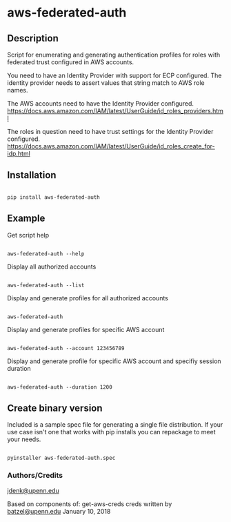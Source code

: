 # aws-federated-auth

## Description

Script for enumerating and generating authentication profiles 
for roles with federated trust configured in AWS accounts.

You need to have an Identity Provider with support for ECP configured.
The identity provider needs to assert values that string match to AWS role names.

The AWS accounts need to have the Identity Provider configured.
https://docs.aws.amazon.com/IAM/latest/UserGuide/id_roles_providers.html

The roles in question need to have trust settings for the Identity Provider configured.
https://docs.aws.amazon.com/IAM/latest/UserGuide/id_roles_create_for-idp.html

## Installation

```console

pip install aws-federated-auth 

```

## Example

Get script help

```console

aws-federated-auth --help

```

Display all authorized accounts

```console

aws-federated-auth --list

```

Display and generate profiles for all authorized accounts

```console

aws-federated-auth

```

Display and generate profiles for specific AWS account

```console

aws-federated-auth --account 123456789

```

Display and generate profile for specific AWS account and specifiy session duration

```console

aws-federated-auth --duration 1200

```

## Create binary version
Included is a sample spec file for generating a single file distribution.
If your use case isn't one that works with pip installs you can repackage to meet your needs.

```console

pyinstaller aws-federated-auth.spec

```

### Authors/Credits

jdenk@upenn.edu

Based on components of:
    get-aws-creds creds written by batzel@upenn.edu January 10, 2018
